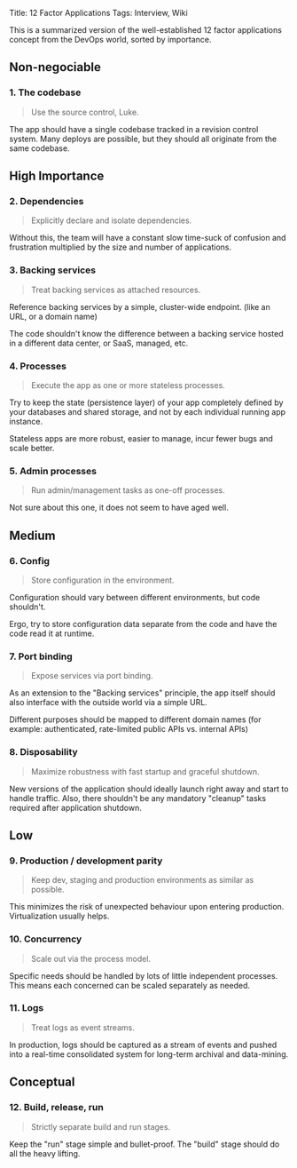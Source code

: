 Title: 12 Factor Applications
Tags: Interview, Wiki

This is a summarized version of the well-established 12 factor applications concept from the DevOps world, sorted by importance. 

## Non-negociable

### 1. The codebase

> Use the source control, Luke.

The app should have a single codebase tracked in a revision control system. Many deploys are possible, but they should all originate from the same codebase.

## High Importance

### 2. Dependencies

> Explicitly declare and isolate dependencies.

Without this, the team will have a constant slow time-suck of confusion and frustration multiplied by the size and number of applications. 

### 3. Backing services

> Treat backing services as attached resources.

Reference backing services by a simple, cluster-wide endpoint. (like an URL, or a domain name)

The code shouldn't know the difference between a backing service hosted in a different data center, or SaaS, managed, etc.

### 4. Processes

> Execute the app as one or more stateless processes.

Try to keep the state (persistence layer) of your app completely defined by your databases and shared storage, and not by each individual running app instance. 

Stateless apps are more robust, easier to manage, incur fewer bugs and scale better.

### 5. Admin processes

> Run admin/management tasks as one-off processes.

Not sure about this one, it does not seem to have aged well.

## Medium

### 6. Config

> Store configuration in the environment.

Configuration should vary between different environments, but code shouldn't.

Ergo, try to store configuration data separate from the code and have the code read it at runtime.

### 7. Port binding

> Expose services via port binding.

As an extension to the "Backing services" principle, the app itself should also interface with the outside world via a simple URL. 

Different purposes should be mapped to different domain names (for example: authenticated, rate-limited public APIs vs. internal APIs)

### 8. Disposability

> Maximize robustness with fast startup and graceful shutdown.

New versions of the application should ideally launch right away and start to handle traffic. Also, there shouldn't be any mandatory "cleanup" tasks required after application shutdown.

## Low

### 9. Production / development parity

> Keep dev, staging and production environments as similar as possible.

This minimizes the risk of unexpected behaviour upon entering production. Virtualization usually helps.

### 10. Concurrency

> Scale out via the process model.

Specific needs should be handled by lots of little independent processes. This means each concerned can be scaled separately as needed.  

### 11. Logs

> Treat logs as event streams.

In production, logs should be captured as a stream of events and pushed into a real-time consolidated system for long-term archival and data-mining. 

## Conceptual

### 12. Build, release, run

> Strictly separate build and run stages.

Keep the "run" stage simple and bullet-proof. The "build" stage should do all the heavy lifting. 
